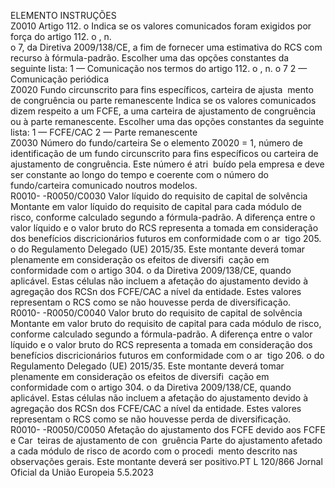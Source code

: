  
ELEMENTO  INSTRUÇÕES  
Z0010  Artigo 112.  o Indica se os valores comunicados foram exigidos por força do artigo 112.  o , n.  
o 7, da Diretiva 2009/138/CE, a fim de fornecer uma estimativa do RCS com 
recurso à fórmula-padrão. 
Escolher uma das opções constantes da seguinte lista: 
1 — Comunicação nos termos do artigo 112.  o , n.  o 7 
2 — Comunicação periódica  
Z0020  Fundo circunscrito para fins 
específicos, carteira de ajusta ­
mento de congruência ou 
parte remanescente  Indica se os valores comunicados dizem respeito a um FCFE, a uma carteira de 
ajustamento de congruência ou à parte remanescente. Escolher uma das opções 
constantes da seguinte lista: 
1 — FCFE/CAC 
2 — Parte remanescente  
Z0030  Número do fundo/carteira  Se o elemento Z0020 = 1, número de identificação de um fundo circunscrito para 
fins específicos ou carteira de ajustamento de congruência. Este número é atri ­
buído pela empresa e deve ser constante ao longo do tempo e coerente com o 
número do fundo/carteira comunicado noutros modelos.  
R0010- 
-R0050/C0030  Valor líquido do requisito de 
capital de solvência  Montante em valor líquido do requisito de capital para cada módulo de risco, 
conforme calculado segundo a fórmula-padrão. 
A diferença entre o valor líquido e o valor bruto do RCS representa a tomada em 
consideração dos benefícios discricionários futuros em conformidade com o ar ­
tigo 205.  o do Regulamento Delegado (UE) 2015/35. 
Este montante deverá tomar plenamente em consideração os efeitos de diversifi ­
cação em conformidade com o artigo 304.  o da Diretiva 2009/138/CE, quando 
aplicável. 
Estas células não incluem a afetação do ajustamento devido à agregação dos RCSn 
dos FCFE/CAC a nível da entidade. Estes valores representam o RCS como se não 
houvesse perda de diversificação.  
R0010- 
-R0050/C0040  Valor bruto do requisito de 
capital de solvência  Montante em valor bruto do requisito de capital para cada módulo de risco, 
conforme calculado segundo a fórmula-padrão. 
A diferença entre o valor líquido e o valor bruto do RCS representa a tomada em 
consideração dos benefícios discricionários futuros em conformidade com o ar ­
tigo 206.  o do Regulamento Delegado (UE) 2015/35. 
Este montante deverá tomar plenamente em consideração os efeitos de diversifi ­
cação em conformidade com o artigo 304.  o da Diretiva 2009/138/CE, quando 
aplicável. 
Estas células não incluem a afetação do ajustamento devido à agregação dos RCSn 
dos FCFE/CAC a nível da entidade. Estes valores representam o RCS como se não 
houvesse perda de diversificação.  
R0010- 
-R0050/C0050  Afetação do ajustamento dos 
FCFE devido aos FCFE e Car ­
teiras de ajustamento de con ­
gruência  Parte do ajustamento afetado a cada módulo de risco de acordo com o procedi ­
mento descrito nas observações gerais. Este montante deverá ser positivo.PT  L 120/866 Jornal Oficial da União Europeia 5.5.2023